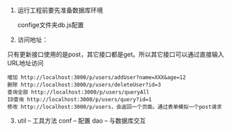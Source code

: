 1. 运行工程前要先准备数据库环境

    confige文件夹db.js配置

2. 访问地址：

只有更新接口使用的是post，其它接口都是get。所以其它接口可以通过直接输入URL地址访问

    增加 http://localhost:3000/p/users/addUser?name=XXX&age=12
    删除 http://localhost:3000/p/users/deleteUser?id=3
    查询全部 http://localhost:3000/p/users/queryAll
    ID查询 http://localhost:3000/p/users/query?id=1
    修改 http://localhost:3000/p/users，会返回一个页面。通过表单模拟一个post请求

3.  util – 工具方法
	conf – 配置
	dao – 与数据库交互

